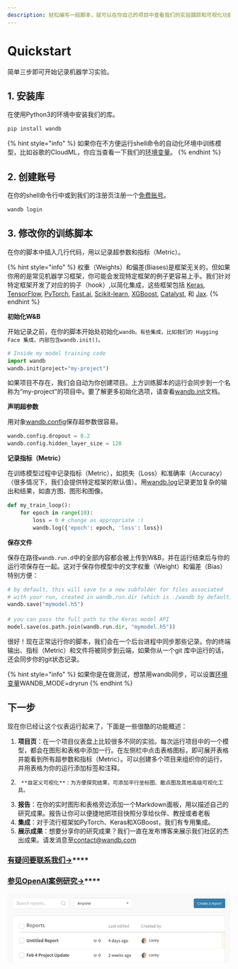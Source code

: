 ```yaml
---
description: 轻松编写一段脚本，就可以在你自己的项目中查看我们的实验跟踪和可视化功能。
---
```


# Quickstart

简单三步即可开始记录机器学习实验。

## 1. **安装库**

在使用Python3的环境中安装我们的库。

```bash
pip install wandb
```

{% hint style="info" %}
 如果你在不方便运行shell命令的自动化环境中训练模型，比如谷歌的CloudML，你应当查看一下我们的[环境变量](https://docs.wandb.ai/library/environment-variables)。
{% endhint %}

## 2. **创建账号**

在你的shell命令行中或到我们的注册页注册一个[免费账号](https://wandb.ai/login?signup=true)。

```bash
wandb login
```

## 3. **修改你的训练脚本**

在你的脚本中插入几行代码，用以记录超参数和指标（Metric）。

{% hint style="info" %}
权重（Weights）和偏差\(Biases\)是框架无关的，但如果你用的是常见机器学习框架，你可能会发现特定框架的例子更容易上手。我们针对特定框架开发了对应的钩子（hook）,以简化集成，这些框架包括 [Keras](https://docs.wandb.com/frameworks/keras), [TensorFlow](https://docs.wandb.com/frameworks/tensorflow), [PyTorch](https://docs.wandb.com/frameworks/pytorch), [Fast.ai](https://docs.wandb.com/frameworks/fastai), [Scikit-learn](https://docs.wandb.com/frameworks/scikit), [XGBoost](https://docs.wandb.com/frameworks/xgboost), [Catalyst](https://docs.wandb.com/frameworks/catalyst), 和 [Jax](https://docs.wandb.com/frameworks/jax-example).
{% endhint %}

**初始化W&B**

开始记录之前，在你的脚本开始处初始化`wandb。有些集成，比如我们的 Hugging Face 集成，内部包含wandb.init()。`

```python
# Inside my model training code
import wandb
wandb.init(project="my-project")
```

如果项目不存在，我们会自动为你创建项目。上方训练脚本的运行会同步到一个名称为“my-project”的项目中。要了解更多初始化选项，请查看[wandb.init](https://docs.wandb.com/library/init)文档。

**声明超参数**

用对象[wandb.config](https://docs.wandb.com/library/config)保存超参数很容易。

```python
wandb.config.dropout = 0.2
wandb.config.hidden_layer_size = 128
```

**记录指标（Metric）**

在训练模型过程中记录指标（Metric），如损失（Loss）和准确率（Accuracy）（很多情况下，我们会提供特定框架的默认值）。用[wandb.log](https://docs.wandb.com/library/log)记录更加复杂的输出和结果，如直方图、图形和图像。

```python
def my_train_loop():
    for epoch in range(10):
        loss = 0 # change as appropriate :)
        wandb.log({'epoch': epoch, 'loss': loss})
```

**保存文件**

保存在路径`wandb.run.d`中的全部内容都会被上传到W&B，并在运行结束后与你的运行项保存在一起。这对于保存你模型中的文字权重（Weight）和偏差（Bias）特别方便：

```python
# by default, this will save to a new subfolder for files associated
# with your run, created in wandb.run.dir (which is ./wandb by default)
wandb.save("mymodel.h5")

# you can pass the full path to the Keras model API
model.save(os.path.join(wandb.run.dir, "mymodel.h5"))
```

很好！现在正常运行你的脚本，我们会在一个后台进程中同步那些记录。你的终端输出、指标（Metric）和文件将被同步到云端，如果你从一个git 库中运行的话，还会同步你的git状态记录。

{% hint style="info" %}
 如果你是在做测试，想禁用wandb同步，可以设置[环境变量](https://app.gitbook.com/@weights-and-biases/s/docs/~/drafts/-MKaPhwzNIegNuInaekR/library/environment-variables)WANDB\_MODE=dryrun
{% endhint %}

## **下一步**

现在你已经让这个仪表运行起来了，下面是一些很酷的功能概述：

1.  **项目页**：在一个项目仪表盘上比较很多不同的实验。每次运行项目中的一个模型，都会在图形和表格中添加一行。在左侧栏中点击表格图标，即可展开表格并能看到所有超参数和指标（Metric）。可以创建多个项目来组织你的运行，并用表格为你的运行添加标签和注释。
2.      **自定义可视化**：为方便探究结果，可添加平行坐标图、散点图及其他高级可视化工具。
3. **报告**：在你的实时图形和表格旁边添加一个Markdown面板，用以描述自己的研究成果。报告让你可以便捷地把项目快照分享给伙伴、教授或者老板
4. **集成**：对于流行框架如PyTorch、Keras和XGBoost，我们有专用集成。
5. **展示成果**：想要分享你的研究成果？我们一直在发布博客来展示我们社区的杰出成果。请发消息至[contact@wandb.com](mailto:contact@wandb.com)​

### [**有疑问要联系我们→**](https://app.gitbook.com/@weights-and-biases/s/docs/~/drafts/-MKaPhwzNIegNuInaekR/company/getting-help)\*\*\*\*

### [**参见OpenAI案例研究→**](https://wandb.ai/openai/published-work/Learning-Dexterity-End-to-End--VmlldzoxMTUyMDQ)\*\*\*\*

![](.gitbook/assets/image%20%2891%29.png)

